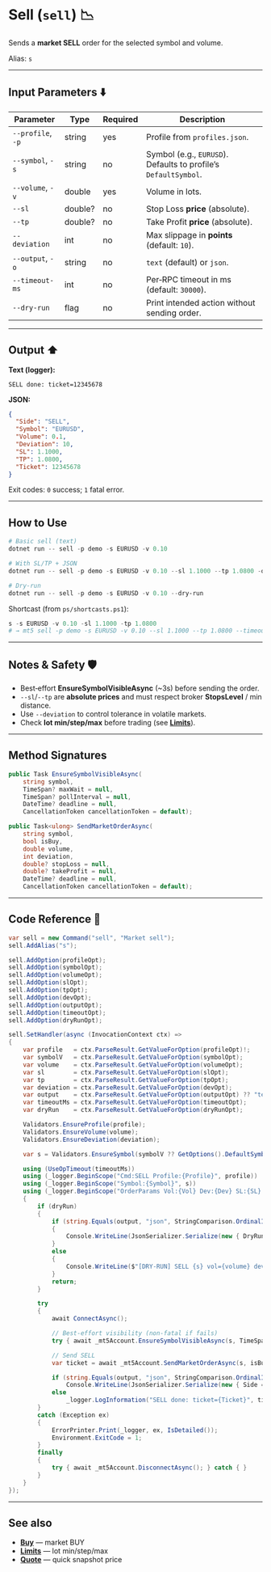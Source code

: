 # Sell (`sell`) 📉

Sends a **market SELL** order for the selected symbol and volume.

Alias: `s`

---

## Input Parameters ⬇️

| Parameter         | Type    | Required | Description                                                     |
| ----------------- | ------- | -------- | --------------------------------------------------------------- |
| `--profile`, `-p` | string  | yes      | Profile from `profiles.json`.                                   |
| `--symbol`, `-s`  | string  | no       | Symbol (e.g., `EURUSD`). Defaults to profile’s `DefaultSymbol`. |
| `--volume`, `-v`  | double  | yes      | Volume in lots.                                                 |
| `--sl`            | double? | no       | Stop Loss **price** (absolute).                                 |
| `--tp`            | double? | no       | Take Profit **price** (absolute).                               |
| `--deviation`     | int     | no       | Max slippage in **points** (default: `10`).                     |
| `--output`, `-o`  | string  | no       | `text` (default) or `json`.                                     |
| `--timeout-ms`    | int     | no       | Per‑RPC timeout in ms (default: `30000`).                       |
| `--dry-run`       | flag    | no       | Print intended action without sending order.                    |

---

## Output ⬆️

**Text (logger):**

```
SELL done: ticket=12345678
```

**JSON:**

```json
{
  "Side": "SELL",
  "Symbol": "EURUSD",
  "Volume": 0.1,
  "Deviation": 10,
  "SL": 1.1000,
  "TP": 1.0800,
  "Ticket": 12345678
}
```

Exit codes: `0` success; `1` fatal error.

---

## How to Use

```powershell
# Basic sell (text)
dotnet run -- sell -p demo -s EURUSD -v 0.10

# With SL/TP + JSON
dotnet run -- sell -p demo -s EURUSD -v 0.10 --sl 1.1000 --tp 1.0800 -o json

# Dry‑run
dotnet run -- sell -p demo -s EURUSD -v 0.10 --dry-run
```

Shortcast (from `ps/shortcasts.ps1`):

```powershell
s -s EURUSD -v 0.10 -sl 1.1000 -tp 1.0800
# → mt5 sell -p demo -s EURUSD -v 0.10 --sl 1.1000 --tp 1.0800 --timeout-ms 90000
```

---

## Notes & Safety 🛡️

* Best‑effort **EnsureSymbolVisibleAsync** (\~3s) before sending the order.
* `--sl`/`--tp` are **absolute prices** and must respect broker **StopsLevel** / min distance.
* Use `--deviation` to control tolerance in volatile markets.
* Check **lot min/step/max** before trading (see **[Limits](../Market_Data/Limits.md)**).

---

## Method Signatures

```csharp
public Task EnsureSymbolVisibleAsync(
    string symbol,
    TimeSpan? maxWait = null,
    TimeSpan? pollInterval = null,
    DateTime? deadline = null,
    CancellationToken cancellationToken = default);

public Task<ulong> SendMarketOrderAsync(
    string symbol,
    bool isBuy,
    double volume,
    int deviation,
    double? stopLoss = null,
    double? takeProfit = null,
    DateTime? deadline = null,
    CancellationToken cancellationToken = default);
```

---

## Code Reference 🧩

```csharp
var sell = new Command("sell", "Market sell");
sell.AddAlias("s");

sell.AddOption(profileOpt);
sell.AddOption(symbolOpt);
sell.AddOption(volumeOpt);
sell.AddOption(slOpt);
sell.AddOption(tpOpt);
sell.AddOption(devOpt);
sell.AddOption(outputOpt);
sell.AddOption(timeoutOpt);
sell.AddOption(dryRunOpt);

sell.SetHandler(async (InvocationContext ctx) =>
{
    var profile   = ctx.ParseResult.GetValueForOption(profileOpt)!;
    var symbolV   = ctx.ParseResult.GetValueForOption(symbolOpt);
    var volume    = ctx.ParseResult.GetValueForOption(volumeOpt);
    var sl        = ctx.ParseResult.GetValueForOption(slOpt);
    var tp        = ctx.ParseResult.GetValueForOption(tpOpt);
    var deviation = ctx.ParseResult.GetValueForOption(devOpt);
    var output    = ctx.ParseResult.GetValueForOption(outputOpt) ?? "text";
    var timeoutMs = ctx.ParseResult.GetValueForOption(timeoutOpt);
    var dryRun    = ctx.ParseResult.GetValueForOption(dryRunOpt);

    Validators.EnsureProfile(profile);
    Validators.EnsureVolume(volume);
    Validators.EnsureDeviation(deviation);

    var s = Validators.EnsureSymbol(symbolV ?? GetOptions().DefaultSymbol);

    using (UseOpTimeout(timeoutMs))
    using (_logger.BeginScope("Cmd:SELL Profile:{Profile}", profile))
    using (_logger.BeginScope("Symbol:{Symbol}", s))
    using (_logger.BeginScope("OrderParams Vol:{Vol} Dev:{Dev} SL:{SL} TP:{TP}", volume, deviation, sl, tp))
    {
        if (dryRun)
        {
            if (string.Equals(output, "json", StringComparison.OrdinalIgnoreCase))
            {
                Console.WriteLine(JsonSerializer.Serialize(new { DryRun = true, Side = "SELL", Symbol = s, Volume = volume, Deviation = deviation, SL = sl, TP = tp }));
            }
            else
            {
                Console.WriteLine($"[DRY-RUN] SELL {s} vol={volume} dev={deviation} SL={sl} TP={tp}");
            }
            return;
        }

        try
        {
            await ConnectAsync();

            // Best‑effort visibility (non‑fatal if fails)
            try { await _mt5Account.EnsureSymbolVisibleAsync(s, TimeSpan.FromSeconds(3)); } catch { }

            // Send SELL
            var ticket = await _mt5Account.SendMarketOrderAsync(s, isBuy: false, volume: volume, deviation: deviation, stopLoss: sl, takeProfit: tp, cancellationToken: CancellationToken.None);

            if (string.Equals(output, "json", StringComparison.OrdinalIgnoreCase))
                Console.WriteLine(JsonSerializer.Serialize(new { Side = "SELL", Symbol = s, Volume = volume, Deviation = deviation, SL = sl, TP = tp, Ticket = ticket }));
            else
                _logger.LogInformation("SELL done: ticket={Ticket}", ticket);
        }
        catch (Exception ex)
        {
            ErrorPrinter.Print(_logger, ex, IsDetailed());
            Environment.ExitCode = 1;
        }
        finally
        {
            try { await _mt5Account.DisconnectAsync(); } catch { }
        }
    }
});
```

---

## See also

* **[Buy](../Orders_Positions/Buy.md)** — market BUY
* **[Limits](../Market_Data/Limits.md)** — lot min/step/max
* **[Quote](../Market_Data/Quote.md)** — quick snapshot price
